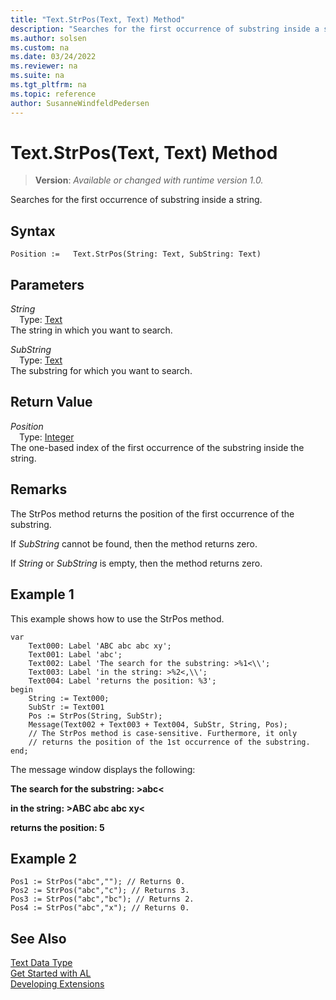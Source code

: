 ```yaml
---
title: "Text.StrPos(Text, Text) Method"
description: "Searches for the first occurrence of substring inside a string."
ms.author: solsen
ms.custom: na
ms.date: 03/24/2022
ms.reviewer: na
ms.suite: na
ms.tgt_pltfrm: na
ms.topic: reference
author: SusanneWindfeldPedersen
---
```

[//]: # (START>DO_NOT_EDIT)
[//]: # (IMPORTANT:Do not edit any of the content between here and the END>DO_NOT_EDIT.)
[//]: # (Any modifications should be made in the .xml files in the ModernDev repo.)
# Text.StrPos(Text, Text) Method
> **Version**: _Available or changed with runtime version 1.0._

Searches for the first occurrence of substring inside a string.


## Syntax
```AL
Position :=   Text.StrPos(String: Text, SubString: Text)
```
## Parameters
*String*  
&emsp;Type: [Text](text-data-type.md)  
The string in which you want to search.
        

*SubString*  
&emsp;Type: [Text](text-data-type.md)  
The substring for which you want to search.  


## Return Value
*Position*  
&emsp;Type: [Integer](../integer/integer-data-type.md)  
The one-based index of the first occurrence of the substring inside the string.


[//]: # (IMPORTANT: END>DO_NOT_EDIT)

## Remarks  
 The StrPos method returns the position of the first occurrence of the substring.  
  
 If *SubString* cannot be found, then the method returns zero.  
  
 If *String* or *SubString* is empty, then the method returns zero.  
  
## Example 1

 This example shows how to use the StrPos method.  
  
```al
var
    Text000: Label 'ABC abc abc xy';  
    Text001: Label 'abc'; 
    Text002: Label 'The search for the substring: >%1<\\'; 
    Text003: Label 'in the string: >%2<,\\'; 
    Text004: Label 'returns the position: %3';  
begin
    String := Text000;  
    SubStr := Text001  
    Pos := StrPos(String, SubStr);  
    Message(Text002 + Text003 + Text004, SubStr, String, Pos);  
    // The StrPos method is case-sensitive. Furthermore, it only  
    // returns the position of the 1st occurrence of the substring.  
end;
```  
  
 The message window displays the following:  
  
 **The search for the substring: >abc\<**  
  
 **in the string: >ABC abc abc xy\<**  
  
 **returns the position: 5**  
  
## Example 2
  
```al
Pos1 := StrPos("abc",""); // Returns 0.  
Pos2 := StrPos("abc","c"); // Returns 3.  
Pos3 := StrPos("abc","bc"); // Returns 2.  
Pos4 := StrPos("abc","x"); // Returns 0.  
```  

## See Also
[Text Data Type](text-data-type.md)  
[Get Started with AL](../../devenv-get-started.md)  
[Developing Extensions](../../devenv-dev-overview.md)